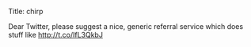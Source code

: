 Title: chirp

Dear Twitter, please suggest a nice, generic referral service which does stuff like <a href="http://t.co/IfL3QkbJ">http://t.co/IfL3QkbJ</a>
